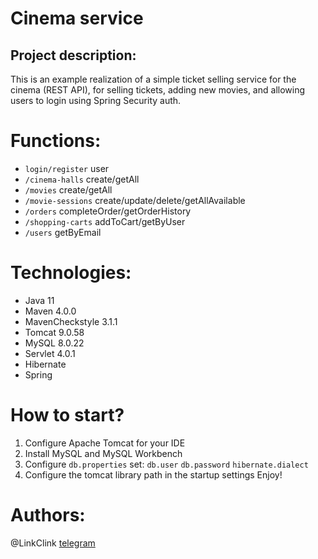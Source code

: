 # Cinema service

## Project description:
This is an example realization of a simple ticket selling service for the cinema (REST API), for selling tickets, adding new movies, and allowing users to login using Spring Security auth.


# Functions:
- `login/register` user
- `/cinema-halls` create/getAll
- `/movies` create/getAll
- `/movie-sessions` create/update/delete/getAllAvailable
- `/orders` completeOrder/getOrderHistory
- `/shopping-carts` addToCart/getByUser
- `/users` getByEmail

# Technologies:
- Java 11
- Maven 4.0.0
- MavenCheckstyle 3.1.1
- Tomcat 9.0.58
- MySQL 8.0.22
- Servlet 4.0.1
- Hibernate
- Spring

# How to start?
1. Configure Apache Tomcat for your IDE
2. Install MySQL and MySQL Workbench
3. Configure `db.properties` set: `db.user` `db.password` `hibernate.dialect`
4. Configure the tomcat library path in the startup settings
Enjoy!

# Authors:
@LinkClink [telegram](https://t.me/linkclink)

